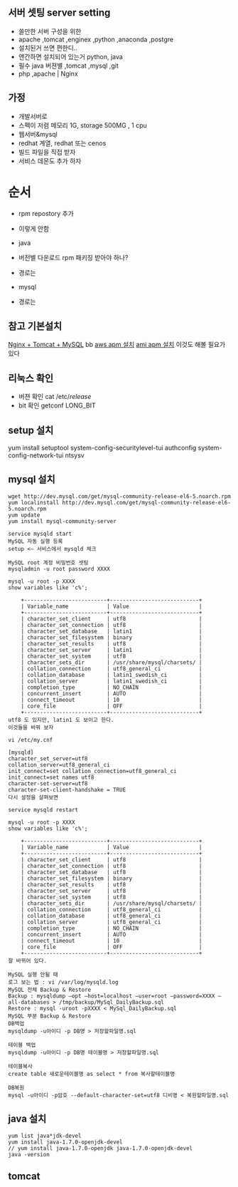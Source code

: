 
## 서버 셋팅 server setting  
- 쓸만한 서버 구성을 위한 
- apache ,tomcat ,enginex ,python ,anaconda ,postgre
- 설치된거 쓰면 편한디..
- 앤간하면 설치되어 있는거 python, java
- 필수 java 버젼별 ,tomcat ,mysql ,git
- php ,apache | Nginx

## 가정
- 개발서버로 
- 스펙이 저렴 메모리 1G, storage 500MG , 1 cpu
- 웹서버&mysql
- redhat 계열, redhat 또는 cenos 
- 빌드 파일을 직접 받자
- 서비스 데몬도 추가 하자 

# 순서 
- rpm repostory 추가
- 이렇게 안함

- java
- 버전별 다운로드 rpm 패키징 받아야 하나?
- 경로는 

- mysql 
- 경로는


## 참고 기본설치
[Nginx + Tomcat + MySQL](http://jongkwang.com/?p=941) bb
[aws apm 설치](http://analog-green.tistory.com/414)
[ami apm 설치](http://blog.naver.com/PostView.nhn?blogId=1024psc&logNo=220197954089) 이것도 해볼 필요가 있다

## 리눅스 확인 
- 버젼 확인 cat /etc/*release*
- bit 확인 getconf LONG_BIT

## setup 설치 
yum install setuptool system-config-securitylevel-tui authconfig system-config-network-tui ntsysv

## mysql 설치 
```
wget http://dev.mysql.com/get/mysql-community-release-el6-5.noarch.rpm
yum localinstall http://dev.mysql.com/get/mysql-community-release-el6-5.noarch.rpm
yum update
yum install mysql-community-server
 
service mysqld start
MySQL 자동 실행 등록
setup <– 서비스에서 mysqld 체크

MySQL root 계정 비밀번호 셋팅
mysqladmin -u root password XXXX

mysql -u root -p XXXX
show variables like 'c%';
 
    +--------------------------+----------------------------+
    | Variable_name            | Value                      |
    +--------------------------+----------------------------+
    | character_set_client     | utf8                       |
    | character_set_connection | utf8                       |
    | character_set_database   | latin1                     |
    | character_set_filesystem | binary                     |
    | character_set_results    | utf8                       |
    | character_set_server     | latin1                     |
    | character_set_system     | utf8                       |
    | character_sets_dir       | /usr/share/mysql/charsets/ |
    | collation_connection     | utf8_general_ci            |
    | collation_database       | latin1_swedish_ci          |
    | collation_server         | latin1_swedish_ci          |
    | completion_type          | NO_CHAIN                   |
    | concurrent_insert        | AUTO                       |
    | connect_timeout          | 10                         |
    | core_file                | OFF                        |
    +--------------------------+----------------------------+
utf8 도 있지만, latin1 도 보이고 한다.
이것들을 바꿔 보자

vi /etc/my.cnf
 
[mysqld]
character_set_server=utf8
collation_server=utf8_general_ci
init_connect=set collation_connection=utf8_general_ci
init_connect=set names utf8
character-set-server=utf8
character-set-client-handshake = TRUE
다시 설정을 살펴보면

service mysqld restart
 
mysql -u root -p XXXX
show variables like 'c%';
 
    +--------------------------+----------------------------+
    | Variable_name            | Value                      |
    +--------------------------+----------------------------+
    | character_set_client     | utf8                       |
    | character_set_connection | utf8                       |
    | character_set_database   | utf8                       |
    | character_set_filesystem | binary                     |
    | character_set_results    | utf8                       |
    | character_set_server     | utf8                       |
    | character_set_system     | utf8                       |
    | character_sets_dir       | /usr/share/mysql/charsets/ |
    | collation_connection     | utf8_general_ci            |
    | collation_database       | utf8_general_ci            |
    | collation_server         | utf8_general_ci            |
    | completion_type          | NO_CHAIN                   |
    | concurrent_insert        | AUTO                       |
    | connect_timeout          | 10                         |
    | core_file                | OFF                        |
    +--------------------------+----------------------------+
잘 바뀌어 있다.

MySQL 실행 안될 때
로그 보는 법 : vi /var/log/mysqld.log
MySQL 전체 Backup & Restore
Backup : mysqldump –opt –host=localhost –user=root –password=XXXX –all-databases > /tmp/backup/MySql_DailyBackup.sql
Restore : mysql -uroot -pXXXX < MySql_DailyBackup.sql
MySQL 부분 Backup & Restore
DB백업
mysqldump -u아이디 -p DB명 > 저장할파일명.sql
 
테이블 백업
mysqldump -u아이디 -p DB명 테이블명 > 저장할파일명.sql
 
테이블복사
create table 새로운테이블명 as select * from 복사할테이블명  
 
DB복원
mysql -u아이디 -p암호 --default-character-set=utf8 디비명 < 복원할파일명.sql
```

## java 설치
```
yum list java*jdk-devel
yum install java-1.7.0-openjdk-devel
// yum install java-1.7.0-openjdk java-1.7.0-openjdk-devel
java -version
```


## tomcat



##
